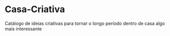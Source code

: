 # Casa-Criativa
 Catálogo de ideias criativas para tornar o longo período dentro de casa algo mais interessante
